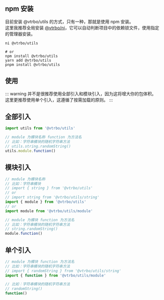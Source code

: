 ## npm 安装
目前安装 @vtrbo/utils 的方式，只有一种，那就是使用 npm 安装。<br>
这里我推荐全局安装 [@vtrbo/ni](https://github.com/vtrbo/ni/)，它可以自动判断项目中的依赖锁文件，使用指定的管理器安装。
```shell
ni @vtrbo/utils

# or
npm install @vtrbo/utils
yarn add @vtrbo/utils
pnpm install @vtrbo/utils
```

## 使用
::: warning
并不是很推荐使用全部引入和模块引入，因为这将增大你的包体积。<br>
这里更推荐使用单个引入，这遵循了按需加载的原则。
:::

## 全部引入
```js
import utils from '@vtrbo/utils'

// module 为模块名称 function 为方法名
// 比如：字符串模块的随机字符串方法
// utils.string.randomString()
utils.module.function()
```

## 模块引入
```js
// module 为模块名称
// 比如：字符串模块
// import { string } from '@vtrbo/utils'
// or
// import string from '@vtrbo/utils/string'
import { module } from '@vtrbo/utils'
// or
import module from '@vtrbo/utils/module'

// module 为模块 function 为方法名
// 比如：字符串模块的随机字符串方法
// string.randomString()
module.function()
```

## 单个引入
```js
// module 为模块 function 为方法名
// 比如：字符串模块的随机字符串方法
// import { randomString } from '@vtrbo/utils/string'
import { function } from '@vtrbo/utils/module'

// 比如：字符串模块的随机字符串方法
// randomString()
function()
```
